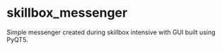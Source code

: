 # skillbox_messenger
Simple messenger created during skillbox intensive with GUI built using PyQT5.
